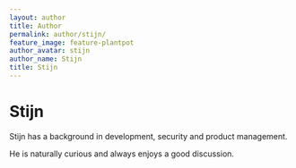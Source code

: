 ```yaml
---
layout: author
title: Author
permalink: author/stijn/
feature_image: feature-plantpot
author_avatar: stijn
author_name: Stijn
title: Stijn
---
```


# Stijn

Stijn has a background in development, security and product management.

He is naturally curious and always enjoys a good discussion.


